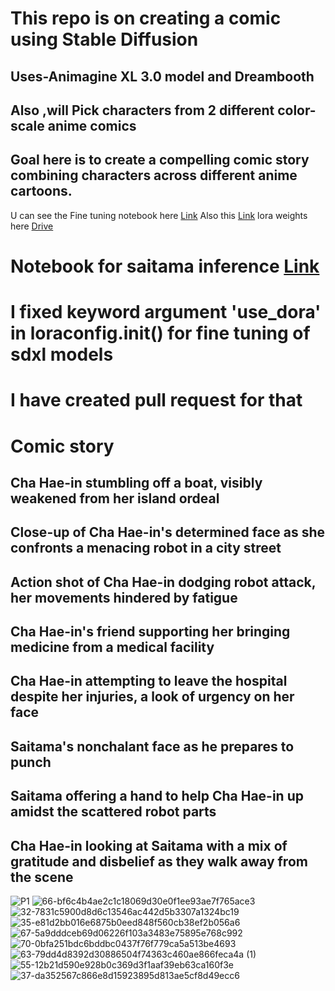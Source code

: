 # This repo is on creating a comic using Stable Diffusion

## Uses-Animagine XL 3.0 model and Dreambooth

## Also ,will Pick characters from 2 different color-scale anime comics

## Goal here is to create a compelling comic story combining characters across different anime cartoons.

U can see the Fine tuning notebook here [Link](FineAnimeTuning.ipynb)
Also this [Link](Animazine_FineTune.ipynb)
lora weights here [Drive](https://drive.google.com/file/d/1-EUJs--DbhC8nJgNg_6NDogNButvOp2Q/view?usp=sharing)

# Notebook for saitama inference [Link](Animagine_inferenceSaitama.ipynb)

# I fixed keyword argument 'use_dora' in loraconfig.init() for fine tuning of sdxl models
# I have created pull request for that

# Comic story 

## Cha Hae-in stumbling off a boat, visibly weakened from her island ordeal
## Close-up of Cha Hae-in's determined face as she confronts a menacing robot in a city street
## Action shot of Cha Hae-in dodging robot attack, her movements hindered by fatigue
## Cha Hae-in's friend supporting her bringing medicine from a medical facility
## Cha Hae-in attempting to leave the hospital despite her injuries, a look of urgency on her face
## Saitama's nonchalant face as he prepares to punch
## Saitama offering a hand to help Cha Hae-in up amidst the scattered robot parts
## Cha Hae-in looking at Saitama with a mix of gratitude and disbelief as they walk away from the scene

![P1](https://github.com/user-attachments/assets/9336eec1-64d7-4696-907b-f332813d364d)
![66-bf6c4b4ae2c1c18069d30e0f1ee93ae7f765ace3](https://github.com/user-attachments/assets/2c977acb-48ba-478e-ad52-3489839d64b6)
![32-7831c5900d8d6c13546ac442d5b3307a1324bc19](https://github.com/user-attachments/assets/218e0b10-acb9-4f9f-8c75-a9ea30c15d26)
![35-e81d2bb016e6875b0eed848f560cb38ef2b056a6](https://github.com/user-attachments/assets/c86c2998-1d52-4147-ac9c-042570a9151d)
![67-5a9dddceb69d06226f103a3483e75895e768c992](https://github.com/user-attachments/assets/98b41a04-99c6-4519-ba8f-539e42bd1ae4)
![70-0bfa251bdc6bddbc0437f76f779ca5a513be4693](https://github.com/user-attachments/assets/1be2b3d6-e849-4264-ac87-4a7a6ea12ea9)
![63-79dd4d8392d30886504f74363c460ae866feca4a (1)](https://github.com/user-attachments/assets/5567d43f-5aec-4d90-8ef0-443439263ac6)
![55-12b21d590e928b0c369d3f1aaf39eb63ca160f3e](https://github.com/user-attachments/assets/0888e555-9556-4913-8fbe-e469c1c8d962)
![37-da352567c866e8d15923895d813ae5cf8d49ecc6](https://github.com/user-attachments/assets/78f3bdcd-a6ec-49e9-a9d1-b9f0bee68785)

